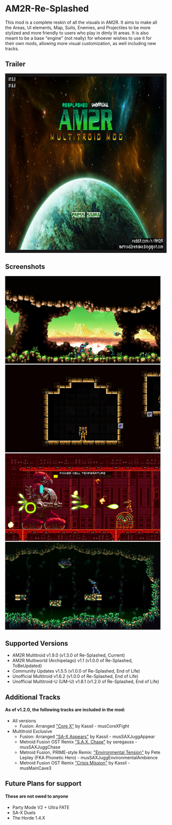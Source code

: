 # AM2R-Re-Splashed

This mod is a complete reskin of all the visuals in AM2R.  It aims to make all the Areas, UI elements, Map, Suits, Enemies, and Projectiles to be more stylized and more friendly to users who play in dimly lit areas.
It is also meant to be a base "engine" (not really) for whoever wishes to use it for their own mods, allowing more visual customization, as well including new tracks.
## Trailer

<a href="https://www.youtube.com/watch?feature=player_embedded&v=yt7R7GmBTg0" target="_blank"><img src="https://github.com/AbyssalCreature/AM2R-Re-Splashed/blob/readme-updates/assets/Screenshot%202024-02-19%20223411.png" alt="AM2R Re-Splashed Trailer" width="1080" height="560" border="10" /></a>

## Screenshots

![First hall](https://github.com/AbyssalCreature/AM2R-Re-Splashed/blob/readme-updates/assets/Screenshot%202024-02-19%20221422.png)
![Varia](https://github.com/AbyssalCreature/AM2R-Re-Splashed/blob/readme-updates/assets/Screenshot%202024-02-19%20214927.png)
![Tank](https://github.com/AbyssalCreature/AM2R-Re-Splashed/blob/readme-updates/assets/Screenshot%202024-02-19%20221217.png)
![Alpha](https://github.com/AbyssalCreature/AM2R-Re-Splashed/blob/readme-updates/assets/Screenshot%202024-02-19%20222053.png)


## Supported Versions

- AM2R Multitroid v1.9.0 (v1.3.0 of Re-Splashed, Current)
- AM2R Multiworld (Archipelago) v1.1 (v1.0.0 of Re-Splashed, ToBeUpdated)
- Community Updates v1.5.5 (v1.0.0 of Re-Splashed, End of Life)
- Unofficial Multitroid v1.6.2 (v1.0.0 of Re-Splashed, End of Life)
- Unofficial Multitroid-U (UM-U) v1.8.1 (v1.2.0 of Re-Splashed, End of Life)

## Additional Tracks
#### As of v1.2.0, the following tracks are included in the mod:
- All versions
  - Fusion: Arranged ["Core X"](https://music.youtube.com/watch?v=0rHGsLritt4&si=1PGSfll0BzS5B9sM) by Kassil - musCoreXFight
- Multitroid Exclusive
  - Fusion: Arranged ["SA-X Appears"](https://music.youtube.com/watch?v=QrRmqwViIv4&si=y7YoUiS2rkaAGbh_) by Kassil  - musSAXJuggAppear
  - Metroid Fusion OST Remix ["S.A.X. Chase"](https://music.youtube.com/watch?v=jyGMd9RID8Q&si=fqHoIuNmp_jjD6kC) by seregauss  - musSAXJuggChase
  - Metroid Fusion, PRIME-style Remix: ["Environmental Tension"](https://music.youtube.com/watch?v=bKXKKQhwJZU&si=a9RH6QzGWmTtBPLV) by Pete Lepley (FKA Phonetic Hero) - musSAXJuggEnvironmentalAmbience
  - Metroid Fusion OST Remix ["Crisis Mission"](https://music.youtube.com/watch?v=t3-S57VXif8&si=7eWW6y8QyYT379z2) by Kassil - musMainCave3

## Future Plans for support
#### These are not owed to anyone 
- Party Mode V2 + Ultra FATE
- SA-X Duels
- The Horde 1.4.X
